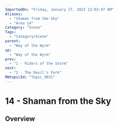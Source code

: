 ```yaml
---
ImportedOn: "Friday, January 27, 2023 12:02:47 AM"
Aliases:
  - "Shaman from the Sky"
  - "Area 14"
Category: "Scene"
Tags:
  - "Category/Scene"
parent:
  - "Way of the Wyrm"
up:
  - "Way of the Wyrm"
prev:
  - "1 - Riders of the Storm"
next:
  - "2 - The Devil's Fork"
RWtopicId: "Topic_9831"
---
```

# 14 - Shaman from the Sky
## Overview
